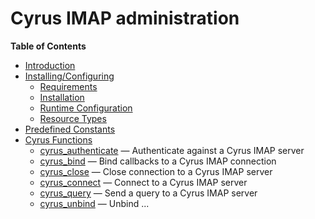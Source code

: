 Cyrus IMAP administration
=========================

**Table of Contents**

-   [Introduction](/intro/cyrus.html)
-   [Installing/Configuring](/cyrus/setup.html)
    -   [Requirements](/cyrus/setup.html#Requirements)
    -   [Installation](/cyrus/setup.html#Installation)
    -   [Runtime
        Configuration](/cyrus/setup.html#Runtime%20Configuration)
    -   [Resource Types](/cyrus/setup.html#Resource%20Types)
-   [Predefined Constants](/cyrus/constants.html)
-   [Cyrus Functions](/ref/cyrus.html)
    -   [cyrus\_authenticate](/ref/cyrus.html#cyrus_authenticate) —
        Authenticate against a Cyrus IMAP server
    -   [cyrus\_bind](/ref/cyrus.html#cyrus_bind) — Bind callbacks to a
        Cyrus IMAP connection
    -   [cyrus\_close](/ref/cyrus.html#cyrus_close) — Close connection
        to a Cyrus IMAP server
    -   [cyrus\_connect](/ref/cyrus.html#cyrus_connect) — Connect to a
        Cyrus IMAP server
    -   [cyrus\_query](/ref/cyrus.html#cyrus_query) — Send a query to a
        Cyrus IMAP server
    -   [cyrus\_unbind](/ref/cyrus.html#cyrus_unbind) — Unbind ...
